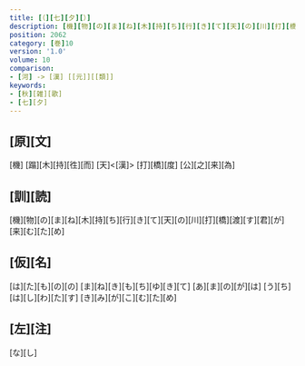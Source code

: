 ```yaml
---
title: [（][七][夕][）]
description: [機][物][の][ま][ね][木][持][ち][行][き][て][天][の][川][打][橋][渡][す][君][が][来][む][た][め]
position: 2062
category: [巻]10
version: '1.0'
volume: 10
comparison:
- [河] -> [漢] [[元]][[類]]
keywords:
- [秋][雑][歌]
- [七][夕]
---
```


## [原][文]

[機] [蹋][木][持][徃][而] [天]<[漢]> [打][橋][度] [公][之][来][為]

## [訓][読]

[機][物][の][ま][ね][木][持][ち][行][き][て][天][の][川][打][橋][渡][す][君][が][来][む][た][め]

## [仮][名]

[は][た][も][の][の] [ま][ね][き][も][ち][ゆ][き][て] [あ][ま][の][が][は] [う][ち][は][し][わ][た][す] [き][み][が][こ][む][た][め]

## [左][注]

[な][し]

